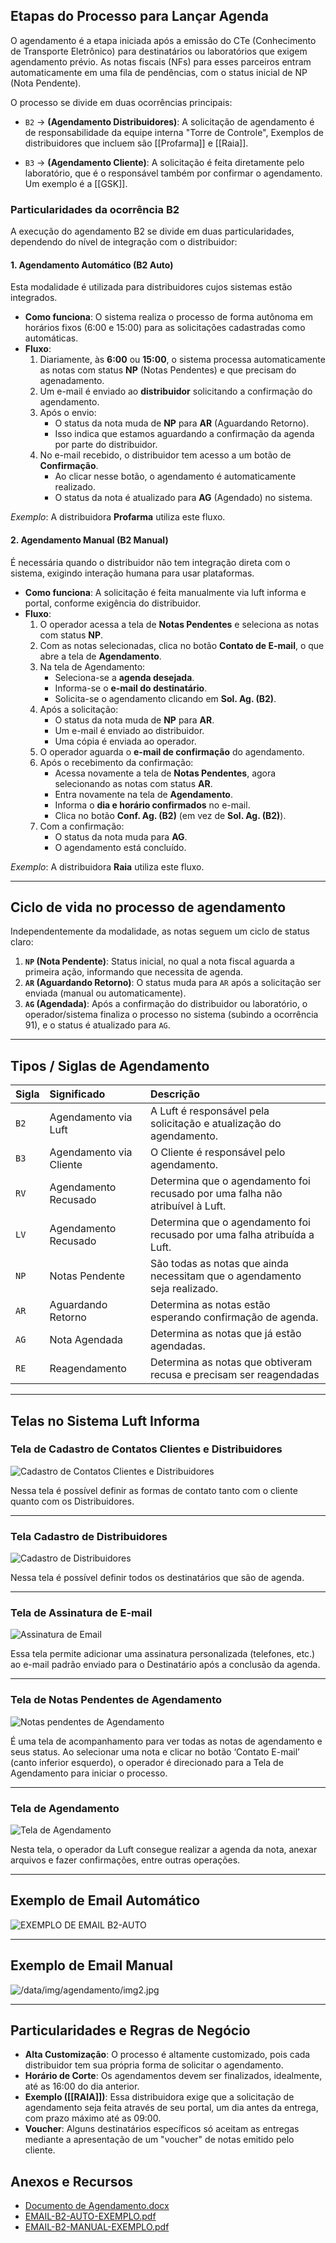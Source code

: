 ## Etapas do Processo para Lançar Agenda

O agendamento é a etapa iniciada após a emissão do CTe (Conhecimento de Transporte Eletrônico) para destinatários ou laboratórios que exigem agendamento prévio. As notas fiscais (NFs) para esses parceiros entram automaticamente em uma fila de pendências, com o status inicial de NP (Nota Pendente).

O processo se divide em duas ocorrências principais:

* `B2` → **(Agendamento Distribuidores)**: A solicitação de agendamento é de responsabilidade da equipe interna "Torre de Controle", Exemplos de distribuidores que incluem são [[Profarma]] e [[Raia]].

* `B3` → **(Agendamento Cliente)**: A solicitação é feita diretamente pelo laboratório, que é o responsável também por confirmar o agendamento. Um exemplo é a [[GSK]].

### Particularidades da ocorrência B2

A execução do agendamento B2 se divide em duas particularidades, dependendo do nível de integração com o distribuidor:

#### 1. Agendamento Automático (B2 Auto)
Esta modalidade é utilizada para distribuidores cujos sistemas estão integrados.

* **Como funciona**: O sistema realiza o processo de forma autônoma em horários fixos (6:00 e 15:00) para as solicitações cadastradas como automáticas.
* **Fluxo**:
  1. Diariamente, às **6:00** ou **15:00**, o sistema processa automaticamente as notas com status **NP** (Notas Pendentes) e que precisam do agenadamento.
  2. Um e-mail é enviado ao **distribuidor** solicitando a confirmação do agendamento.
  3. Após o envio:
     - O status da nota muda de **NP** para **AR** (Aguardando Retorno).
     - Isso indica que estamos aguardando a confirmação da agenda por parte do distribuidor.
  4. No e-mail recebido, o distribuidor tem acesso a um botão de **Confirmação**.
     - Ao clicar nesse botão, o agendamento é automaticamente realizado.
     - O status da nota é atualizado para **AG** (Agendado) no sistema.

*Exemplo*: A distribuidora **Profarma** utiliza este fluxo.

#### 2. Agendamento Manual (B2 Manual)
É necessária quando o distribuidor não tem integração direta com o sistema, exigindo interação humana para usar plataformas.

* **Como funciona**: A solicitação é feita manualmente via luft informa e portal, conforme exigência do distribuidor.
* **Fluxo**: 
  1. O operador acessa a tela de **Notas Pendentes** e seleciona as notas com status **NP**.
  2. Com as notas selecionadas, clica no botão **Contato de E-mail**, o que abre a tela de **Agendamento**.
  3. Na tela de Agendamento:
     - Seleciona-se a **agenda desejada**.
     - Informa-se o **e-mail do destinatário**.
     - Solicita-se o agendamento clicando em **Sol. Ag. (B2)**.
  4. Após a solicitação:
     - O status da nota muda de **NP** para **AR**.
     - Um e-mail é enviado ao distribuidor.
     - Uma cópia é enviada ao operador.
  5. O operador aguarda o **e-mail de confirmação** do agendamento.
  6. Após o recebimento da confirmação:
     - Acessa novamente a tela de **Notas Pendentes**, agora selecionando as notas com status **AR**.
     - Entra novamente na tela de **Agendamento**.
     - Informa o **dia e horário confirmados** no e-mail.
     - Clica no botão **Conf. Ag. (B2)** (em vez de **Sol. Ag. (B2)**).
  7. Com a confirmação:
     - O status da nota muda para **AG**.
     - O agendamento está concluído.

*Exemplo*: A distribuidora **Raia** utiliza este fluxo.

***

## Ciclo de vida no processo de agendamento

Independentemente da modalidade, as notas seguem um ciclo de status claro:

1.  **`NP` (Nota Pendente)**: Status inicial, no qual a nota fiscal aguarda a primeira ação, informando que necessita de agenda.
2.  **`AR` (Aguardando Retorno)**: O status muda para `AR` após a solicitação ser enviada (manual ou automaticamente).
3.  **`AG` (Agendada)**: Após a confirmação do distribuidor ou laboratório, o operador/sistema finaliza o processo no sistema (subindo a ocorrência 91), e o status é atualizado para `AG`.

***

## Tipos / Siglas de Agendamento

| Sigla | Significado | Descrição |
| :--- | :--- | :--- |
| `B2` | Agendamento via Luft | A Luft é responsável pela solicitação e atualização do agendamento. |
| `B3` | Agendamento via Cliente | O Cliente é responsável pelo agendamento. |
| `RV` | Agendamento Recusado | Determina que o agendamento foi recusado por uma falha não atribuível à Luft. |
| `LV` | Agendamento Recusado | Determina que o agendamento foi recusado por uma falha atribuída a Luft. |
| `NP` | Notas Pendente | São todas as notas que ainda necessitam que o agendamento seja realizado. |
| `AR` | Aguardando Retorno | Determina as notas estão esperando confirmação de agenda. |
| `AG` | Nota Agendada | Determina as notas que já estão agendadas. |
| `RE` | Reagendamento | Determina as notas que obtiveram recusa e precisam ser reagendadas|

***

## Telas no Sistema Luft Informa

### Tela de Cadastro de Contatos Clientes e Distribuidores

![Cadastro de Contatos Clientes e Distribuidores](data/img/agendamento/img2.png)

Nessa tela é possível definir as formas de contato tanto com o cliente quanto com os Distribuidores.

***

### Tela Cadastro de Distribuidores

![Cadastro de Distribuidores](data/img/agendamento/img1.png)

Nessa tela é possível definir todos os destinatários que são de agenda.

***

### Tela de Assinatura de E-mail

![Assinatura de Email](data/img/agendamento/img3.png)

Essa tela permite adicionar uma assinatura personalizada (telefones, etc.) ao e-mail padrão enviado para o Destinatário após a conclusão da agenda.

***

### Tela de Notas Pendentes de Agendamento

![Notas pendentes de Agendamento](data/img/agendamento/img4.png)

É uma tela de acompanhamento para ver todas as notas de agendamento e seus status. Ao selecionar uma nota e clicar no botão ‘Contato E-mail’ (canto inferior esquerdo), o operador é direcionado para a Tela de Agendamento para iniciar o processo.

***

### Tela de Agendamento

![Tela de Agendamento](data/img/agendamento/img5.png)

Nesta tela, o operador da Luft consegue realizar a agenda da nota, anexar arquivos e fazer confirmações, entre outras operações.

***

## Exemplo de Email Automático

![EXEMPLO DE EMAIL B2-AUTO](/data/img/agendamento/img1.jpg)

***

## Exemplo de Email Manual

![/data/img/agendamento/img2.jpg](/data/img/agendamento/img2.jpg)

***
## Particularidades e Regras de Negócio
* **Alta Customização**: O processo é altamente customizado, pois cada distribuidor tem sua própria forma de solicitar o agendamento.
* **Horário de Corte**: Os agendamentos devem ser finalizados, idealmente, até as 16:00 do dia anterior.
* **Exemplo ([[RAIA]])**: Essa distribuidora exige que a solicitação de agendamento seja feita através de seu portal, um dia antes da entrega, com prazo máximo até as 09:00.
* **Voucher**: Alguns destinatários específicos só aceitam as entregas mediante a apresentação de um "voucher" de notas emitido pelo cliente.

## Anexos e Recursos

* [Documento de Agendamento.docx](/download?token=__TOKEN_PLACEHOLDER__&download=Agendamento_Em_Producao.docx&token=eyJhbGciOiJIUzI1NiIsInR5cCI6IkpXVCJ9.eyJzIjoiZnJhbmNpc2NvLm1pcmFuZGEiLCJlIjoxNzUwNzk1MzYwfQ.4nYnhcIENumi5m3hpt3JeiVnyj_0exVEpBMzzbb-xFo)
* [EMAIL-B2-AUTO-EXEMPLO.pdf](/download?token=__TOKEN_PLACEHOLDER__&download=B2-AUTO-EXEMPLO.pdf&token=eyJhbGciOiJIUzI1NiIsInR5cCI6IkpXVCJ9.eyJzIjoiZnJhbmNpc2NvLm1pcmFuZGEiLCJlIjoxNzUwOTg1NTIyfQ.YXymWVXZ-3X--blFKODqV2hVdcKUvl_RSECkePNTyAc)
* [EMAIL-B2-MANUAL-EXEMPLO.pdf](/download?token=__TOKEN_PLACEHOLDER__&download=B2-MANUAL-EXEMPLO.pdf&token=eyJhbGciOiJIUzI1NiIsInR5cCI6IkpXVCJ9.eyJzIjoiZnJhbmNpc2NvLm1pcmFuZGEiLCJlIjoxNzUwOTg1NTIyfQ.YXymWVXZ-3X--blFKODqV2hVdcKUvl_RSECkePNTyAc)